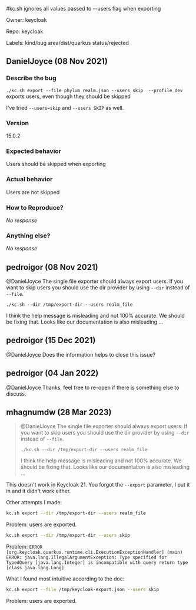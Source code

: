 #kc.sh ignores all values passed to --users flag when exporting

Owner: keycloak

Repo: keycloak

Labels: kind/bug area/dist/quarkus status/rejected 

## DanielJoyce (08 Nov 2021)

### Describe the bug

`./kc.sh export --file phylum_realm.json --users skip  --profile dev` exports users, even though they should be skipped

I've tried `--users=skip` and `--users SKIP` as well.


### Version

15.0.2

### Expected behavior

Users should be skipped when exporting

### Actual behavior

Users are not skipped

### How to Reproduce?

_No response_

### Anything else?

_No response_

## pedroigor (08 Nov 2021)

@DanielJoyce The single file exporter should always export users. If you want to skip users you should use the dir provider by using `--dir` instead of `--file`.

```
./kc.sh --dir /tmp/export-dir --users realm_file
```

I think the help message is misleading and not 100% accurate. We should be fixing that. Looks like our documentation is also misleading ...

## pedroigor (15 Dec 2021)

@DanielJoyce Does the information helps to close this issue?

## pedroigor (04 Jan 2022)

@DanielJoyce Thanks, feel free to re-open if there is something else to discuss.

## mhagnumdw (28 Mar 2023)


> @DanielJoyce The single file exporter should always export users. If you want to skip users you should use the dir provider by using `--dir` instead of `--file`.
> 
> ```
> ./kc.sh --dir /tmp/export-dir --users realm_file
> ```
> 
> I think the help message is misleading and not 100% accurate. We should be fixing that. Looks like our documentation is also misleading ...

This doesn't work in Keycloak 21. You forgot the `--export` parameter, I put it in and it didn't work either.

Other attempts I made:

```bash
kc.sh export --dir /tmp/export-dir --users realm_file
```
Problem: users are exported.

```bash
kc.sh export --dir /tmp/export-dir --users skip
```
Problem: `ERROR [org.keycloak.quarkus.runtime.cli.ExecutionExceptionHandler] (main) ERROR: java.lang.IllegalArgumentException: Type specified for TypedQuery [java.lang.Integer] is incompatible with query return type [class java.lang.Long]`

What I found most intuitive according to the doc:

```bash
kc.sh export --file /tmp/keycloak-export.json --users skip
```
Problem: users are exported.


